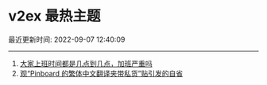 # v2ex 最热主题

最近更新时间: 2022-09-07 12:40:09

--- 
1. [大家上班时间都是几点到几点，加班严重吗](https://www.v2ex.com/t/878246) 
2. [观“Pinboard 的繁体中文翻译夹带私货”贴引发的自省](https://www.v2ex.com/t/878241) 
